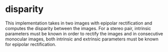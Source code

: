 # disparity
This implementation takes in two images with epipolar rectification and computes the disparity between the images. For a stereo pair, intrinsic parameters must be known in order to rectify the images and in consecutive monocular images, both intrinsic and extrinsic parameters must be known for epipolar rectification.  
